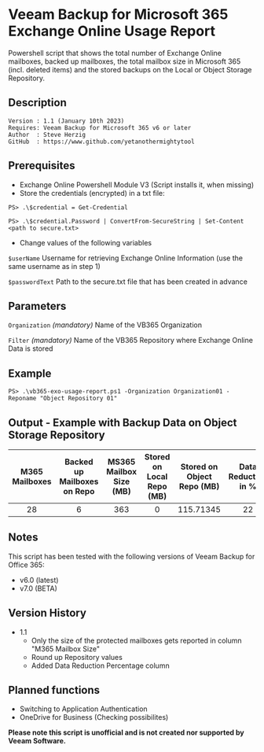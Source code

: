 # Veeam Backup for Microsoft 365 Exchange Online Usage Report
Powershell script that shows the total number of Exchange Online mailboxes, backed up mailboxes, the total mailbox size in Microsoft 365 (incl. deleted items) and the stored backups on the Local or Object Storage Repository.

## Description
~~~~
Version : 1.1 (January 10th 2023)
Requires: Veeam Backup for Microsoft 365 v6 or later
Author  : Steve Herzig
GitHub  : https://www.github.com/yetanothermightytool
~~~~

## Prerequisites

- Exchange Online Powershell Module V3 (Script installs it, when missing)
- Store the credentials (encrypted) in a txt file:

`PS> .\$credential = Get-Credential`

`PS> .\$credential.Password | ConvertFrom-SecureString | Set-Content <path to secure.txt>`

- Change values of the following variables

`$userName`             Username for retrieving Exchange Online Information (use the same username as in step 1)

`$passwordText`         Path to the secure.txt file that has been created in advance

## Parameters
`Organization`
_(mandatory)_ Name of the VB365 Organization

`Filter`
_(mandatory)_ Name of the VB365 Repository where Exchange Online Data is stored
  
## Example

`PS> .\vb365-exo-usage-report.ps1 -Organization Organization01 -Reponame "Object Repository 01"`  

## Output - Example with Backup Data on Object Storage Repository

| M365 Mailboxes | Backed up Mailboxes on Repo | MS365 Mailbox Size (MB) | Stored on Local Repo (MB) | Stored on Object Repo (MB) | Data Reduction in %
| :---:          | :---:                       | :---:                   | :---:                     | :---:                      | :---:
| 28             | 6                           | 363                     | 0                         | 115.71345                  | 22


## Notes

This script has been tested with the following versions of Veeam Backup for Office 365:
  - v6.0 (latest)
  - v7.0 (BETA)

## Version History

* 1.1
    * Only the size of the protected mailboxes gets reported in column "M365 Mailbox Size"
    * Round up Repository values
    * Added Data Reduction Percentage column

## Planned functions

- Switching to Application Authentication
- OneDrive for Business (Checking possibilites)

**Please note this script is unofficial and is not created nor supported by Veeam Software.**
